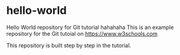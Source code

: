 # hello-world
Hello World repository for Git tutorial hahahaha
This is an example repository for the Git tutoial on https://www.w3schools.com

This repository is built step by step in the tutorial.
